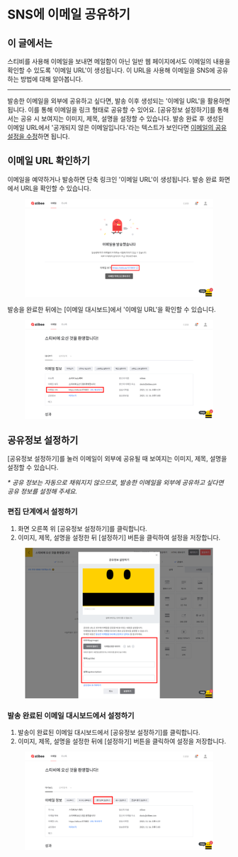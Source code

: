# SNS에 이메일 공유하기

## 이 글에서는

스티비를 사용해 이메일을 보내면 메일함이 아닌 일반 웹 페이지에서도 이메일의 내용을 확인할 수 있도록 '이메일 URL'이 생성됩니다. 이 URL을 사용해 이메일을 SNS에 공유하는 방법에 대해 알아봅니다.

***

발송한 이메일을 외부에 공유하고 싶다면, 발송 이후 생성되는 '이메일 URL'을 활용하면 됩니다. 이를 통해 이메일을 링크 형태로 공유할 수 있어요. \[공유정보 설정하기]를 통해서는 공유 시 보여지는 이미지, 제목, 설명을 설정할 수 있습니다. 발송 완료 후 생성된 이메일 URL에서 '공개되지 않은 이메일입니다.'라는 텍스트가 보인다면 [이메일의 공유 설정을 수정](https://help.stibee.com/email/share/configuration)하면 됩니다.



## 이메일 URL 확인하기 <a href="#h_c0760f784d" id="h_c0760f784d"></a>

이메일을 예약하거나 발송하면 단축 링크인 '이메일 URL'이 생성됩니다. 발송 완료 화면에서 URL을 확인할 수 있습니다.

<figure><img src="../../.gitbook/assets/1 (3).png" alt=""><figcaption></figcaption></figure>



발송을 완료한 뒤에는 \[이메일 대시보드]에서 '이메일 URL'을 확인할 수 있습니다.

<figure><img src="../../.gitbook/assets/2 (1) (1).png" alt=""><figcaption></figcaption></figure>



## 공유정보 설정하기 <a href="#h_a90bc7cd3f" id="h_a90bc7cd3f"></a>

\[공유정보 설정하기]를 눌러 이메일이 외부에 공유될 때 보여지는 이미지, 제목, 설명을 설정할 수 있습니다.

_\* 공유 정보는 자동으로 채워지지 않으므로, 발송한 이메일을 외부에 공유하고 싶다면 공유 정보를 설정해 주세요._

### 편집 단계에서 설정하기 <a href="#h_e868a1373d" id="h_e868a1373d"></a>

1. 화면 오른쪽 위 \[공유정보 설정하기]를 클릭합니다.
2. 이미지, 제목, 설명을 설정한 뒤 \[설정하기] 버튼을 클릭하여 설정을 저장합니다.

<figure><img src="../../.gitbook/assets/4 (1).png" alt=""><figcaption></figcaption></figure>



### 발송 완료된 이메일 대시보드에서 설정하기 <a href="#h_12376bb580" id="h_12376bb580"></a>

1. 발송이 완료된 이메일 대시보드에서 \[공유정보 설정하기]를 클릭합니다.
2. 이미지, 제목, 설명을 설정한 뒤에 \[설정하기] 버튼을 클릭하여 설정을 저장합니다.

<figure><img src="../../.gitbook/assets/5 (1).png" alt=""><figcaption></figcaption></figure>
